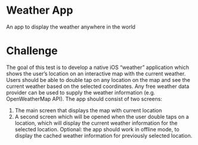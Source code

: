 # Weather App
An app to display the weather anywhere in the world

# Challenge

The goal of this test is to develop a native iOS “weather” application which shows the user’s location on
an interactive map with the current weather.
Users should be able to double tap on any location on the map and see the current weather based on
the selected coordinates.
Any free weather data provider can be used to supply the weather information (e.g. OpenWeatherMap
API).
The app should consist of two screens:
1) The main screen that displays the map with current location
2) A second screen which will be opened when the user double taps on a location, which will display
the current weather information for the selected location.
Optional: the app should work in offline mode, to display the cached weather information for previously
selected location.
